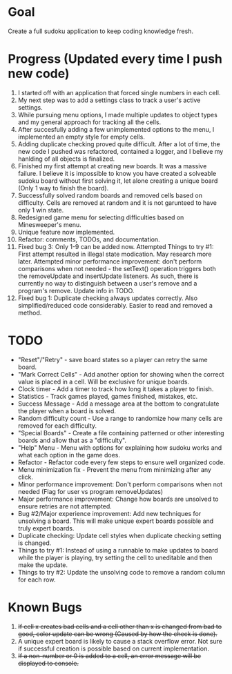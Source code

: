 # Goal
Create a full sudoku application to keep coding knowledge fresh.

# Progress (Updated every time I push new code)
1. I started off with an application that forced single numbers in each cell.
2. My next step was to add a settings class to track a user's active settings.
3. While pursuing menu options, I made multiple updates to object types and my general approach for tracking all the cells.
4. After succesfully adding a few unimplemented options to the menu, I implemented an empty style for empty cells.
5. Adding duplicate checking proved quite difficult. After a lot of time, the new code I pushed was refactored, contained a logger, and I believe my hanlding of all objects is finalized.
6. Finished my first attempt at creating new boards. It was a massive failure. I believe it is impossible to know you have created a solveable sudoku board without first solving it, let alone creating a unique board (Only 1 way to finish the board).
7. Successfully solved random boards and removed cells based on difficulty. Cells are removed at random and it is not garunteed to have only 1 win state.
8. Redesigned game menu for selecting difficulties based on Minesweeper's menu.
9. Unique feature now implemented.
10. Refactor: comments, TODOs, and documentation.
11. Fixed bug 3: Only 1-9 can be added now. Attempted Things to try #1: First attempt resulted in illegal state modication. May research more later.
Attempted minor performance improvement: don't perform comparisons when not needed - the setText() operation triggers both the removeUpdate and insertUpdate listeners. As such, there is currently no way to distinguish between a user's remove and a program's remove. Update info in TODO.
12. Fixed bug 1: Duplicate checking always updates correctly. Also simplified/reduced code considerably. Easier to read and removed a method.


# TODO
* "Reset"/"Retry" - save board states so a player can retry the same board.
* "Mark Correct Cells" - Add another option for showing when the correct value is placed in a cell. Will be exclusive for unique boards.
* Clock timer - Add a timer to track how long it takes a player to finish.
* Statistics - Track games played, games finished, mistakes, etc. 
* Success Message - Add a message area at the bottom to congratulate the player when a board is solved.
* Random difficulty count - Use a range to randomize how many cells are removed for each difficulty.
* "Special Boards" - Create a file containing patterned or other interesting boards and allow that as a "difficulty".
* "Help" Menu - Menu with options for explaining how sudoku works and what each option in the game does.
* Refactor - Refactor code every few steps to ensure well organized code.
* Menu minimization fix - Prevent the menu from minimizing after any click.
* Minor performance improvement: Don't perform comparisons when not needed (Flag for user vs program removeUpdates)
* Major performance improvement: Change how boards are unsolved to ensure retries are not attempted.
* Bug #2/Major experience improvement: Add new techniques for unsolving a board. This will make unique expert boards possible and truly expert boards.
* Duplicate checking: Update cell styles when duplicate checking setting is changed.
* Things to try #1: Instead of using a runnable to make updates to board while the player is playing, try setting the cell to uneditable and then make the update.
* Things to try #2: Update the unsolving code to remove a random column for each row.


# Known Bugs
1. ~~If cell x creates bad cells and a cell other than x is changed from bad to good, color update can be wrong (Caused by how the check is done).~~
2. A unique expert board is likely to cause a stack overflow error. Not sure if successful creation is possible based on current implementation.
3. ~~If a non-number or 0 is added to a cell, an error message will be displayed to console.~~
